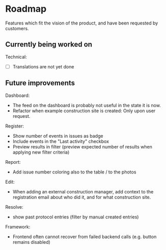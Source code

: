 # Roadmap

Features which fit the vision of the product, and have been requested by customers.

## Currently being worked on

Technical:
- [ ] Translations are not yet done

## Future improvements

Dashboard:
- The feed on the dashboard is probably not useful in the state it is now.
- Refactor when example construction site is created: Only upon user request.

Register:
- Show number of events in issues as badge 
- Include events in the "Last activity" checkbox 
- Preview results in filter (preview expected number of results when applying new filter criteria)

Report:
- Add issue number coloring also to the table / to the photos

Edit:
- When adding an external construction manager, add context to the registration email about who did it, and for what construction site.

Resolve:
- show past protocol entries (filter by manual created entries)

Framework:
- Frontend often cannot recover from failed backend calls (e.g. button remains disabled)
